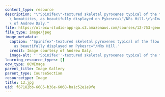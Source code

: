 ```yaml
---
content_type: resource
description: "\"Spinifex\"-textured skeletal pyroxenes typical of the flow tops of\
  \ komatiites, as beautifully displayed on Pykesrc=\"/NRs Hill.\r\nImages courtesy\
  \ of Andrew Daly."
file: https://ol-ocw-studio-app-qa.s3.amazonaws.com/courses/12-753-geodynamics-seminar-spring-2005/f67182bb6685b36e6068ba1c52e1e9fe_13.jpg
file_type: image/jpeg
image_metadata:
  caption: '"Spinifex"-textured skeletal pyroxenes typical of the flow tops of komatiites,
    as beautifully displayed on Pykesrc="/NRs Hill.'
  credit: Image courtesy of Andrew Daly.
  image-alt: '''Spinifex''-textured skeletal pyroxenes typical of the flow tops.'
learning_resource_types: []
ocw_type: OCWImage
parent_title: Image Gallery
parent_type: CourseSection
resourcetype: Image
title: 13.jpg
uid: f67182bb-6685-b36e-6068-ba1c52e1e9fe
---
```

